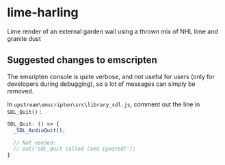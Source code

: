 # lime-harling
Lime render of an external garden wall using a thrown mix of NHL lime and granite dust


## Suggested changes to emscripten
The emsripten console is quite verbose, and not useful for users
(only for developers during debugging),
so a lot of messages can simply be removed.

In `upstream\emscripten\src\library_sdl.js`,
comment out the line in `SDL_Quit()` :

```JavaScript
SDL_Quit: () => {
  _SDL_AudioQuit();

  // Not needed:
  // out('SDL_Quit called (and ignored)');
}
```
